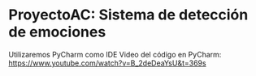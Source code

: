# ProyectoAC: Sistema de detección de emociones

Utilizaremos PyCharm como IDE
Video del código en PyCharm: https://www.youtube.com/watch?v=B_2deDeaYsU&t=369s
